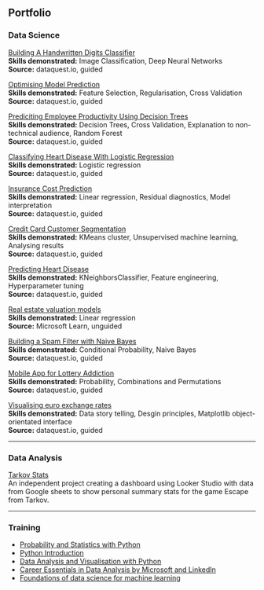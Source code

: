 ## Portfolio

### Data Science

[Building A Handwritten Digits Classifier](https://github.com/srapsons/data-science/blob/ecf9c37327b923844eb2a95fc7b84ca3344872bf/Building%20a%20handwritten%20digits%20classifier.ipynb)  
**Skills demonstrated:** Image Classification, Deep  Neural Networks   
**Source:** dataquest.io, guided 

[Optimising Model Prediction](https://github.com/srapsons/data-science/blob/ecf9c37327b923844eb2a95fc7b84ca3344872bf/Optimising%20model%20prediction.ipynb)  
**Skills demonstrated:** Feature Selection, Regularisation, Cross Validation  
**Source:** dataquest.io, guided 

[Prediciting Employee Productivity Using Decision Trees](https://github.com/srapsons/data-science/blob/5b3ea3ea46af9631c9ff6debf0f56e31fba5628c/Predicitng%20Employee%20Productivity.ipynb)  
**Skills demonstrated:** Decision Trees, Cross Validation, Explanation to non-technical audience, Random Forest  
**Source:** dataquest.io, guided 

[Classifying Heart Disease With Logistic Regression](https://github.com/srapsons/data-science/blob/5b3ea3ea46af9631c9ff6debf0f56e31fba5628c/Classifying%20heart%20disease%20with%20logistic%20regression.pynb.ipynb)  
**Skills demonstrated:** Logistic regression  
**Source:** dataquest.io, guided 

[Insurance Cost Prediction](https://github.com/srapsons/data-science/blob/c0c6fa7645eb4aa32701054f7e574c7b7864d930/Predicting%20Insurance%20Costs.ipynb)  
**Skills demonstrated:** Linear regression, Residual diagnostics, Model interpretation  
**Source:** dataquest.io, guided 

[Credit Card Customer Segmentation](https://github.com/srapsons/data-science/blob/9d0d7e0a5d7501c88d4274ea247511ac81f82b9b/Customer%20credit%20card%20segmentation.ipynb)  
**Skills demonstrated:** KMeans cluster, Unsupervised machine learning, Analysing results  
**Source:** dataquest.io, guided 

[Predicting Heart Disease](https://github.com/srapsons/data-science/blob/40718eea73d61faa8a26121a5559fc242f52212d/Predicting%20Heart%20Disease.ipynb)  
**Skills demonstrated:** KNeighborsClassifier, Feature engineering, Hyperparameter tuning  
**Source:** dataquest.io, guided 

[Real estate valuation models](https://github.com/srapsons/data-science/blob/429ca6f9605f8c685b000d3153c14548db735879/Real%20estate%20valuation%20models.ipynb)  
**Skills demonstrated:** Linear regression  
**Source:** Microsoft Learn, unguided

[Building a Spam Filter with Naive Bayes](https://github.com/srapsons/data-science/blob/6a7700c245414ded696dcf46e3fda51e0de189f7/Building%20a%20spam%20filter.ipynb)  
**Skills demonstrated:** Conditional Probability, Naive Bayes   
**Source:** dataquest.io, guided  

[Mobile App for Lottery Addiction](https://github.com/srapsons/data-science/blob/6a7700c245414ded696dcf46e3fda51e0de189f7/Mobile%20App%20for%20Lottery%20Addiction.ipynb)  
**Skills demonstrated:** Probability, Combinations and Permutations  
**Source:** dataquest.io, guided

[Visualising euro exchange rates](https://github.com/srapsons/data-science/blob/07503b4d2121e4cd4f2ccc33d38853de9bc6311b/Visualising%20euro%20exchange%20rates.ipynb)  
**Skills demonstrated:** Data story telling, Desgin principles, Matplotlib object-orientated interface  
**Source:** dataquest.io, guided

---

### Data Analysis

[Tarkov Stats](https://lookerstudio.google.com/reporting/48487e3f-a374-45ac-a5e1-5b3f7edfabb6/page/p_l3ac62070c)  
An independent project creating a dashboard using Looker Studio with data from Google sheets to show personal summary stats for the game Escape from Tarkov.

---

### Training

- [Probability and Statistics with Python](https://app.dataquest.io/view_cert/I6ZE8BMRQPOPG32TDA6E)
- [Python Introduction](https://app.dataquest.io/view_cert/6L67DC3GQH89JFA9I9VQ)
- [Data Analysis and Visualisation with Python](https://app.dataquest.io/view_cert/H9BNFCI09AJS7K3T3F9M)
- [Career Essentials in Data Analysis by Microsoft and LinkedIn](https://www.linkedin.com/learning/certificates/db057afd7c60fe41e9d3f3c9541c65109d11bf87e65310c4591ea307a0a57eaa)
- [Foundations of data science for machine learning](https://learn.microsoft.com/en-us/training/achievements/learn.machinelearning.machine-learning-foundations-using-data-science.trophy?username=StuartParsons-8021&sharingId=A496E4E24E52D5B9)
